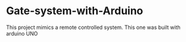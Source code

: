 # Gate-system-with-Arduino
This project mimics a remote controlled system. This one was built with arduino UNO 
